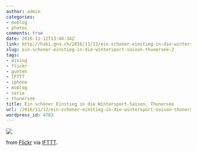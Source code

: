 ```yaml
---
author: admin
categories:
- moblog
- photos
comments: true
date: 2016-11-12T13:44:34Z
link: http://habi.gna.ch/2016/11/12/ein-schoner-einstieg-in-die-wintersport-saison-thunersee-2/
slug: ein-schoner-einstieg-in-die-wintersport-saison-thunersee-2
tags:
- diving
- flickr
- gunten
- IFTTT
- iphone
- moblog
- serie
- thunersee
title: Ein schöner Einstieg in die Wintersport-Saison, Thunersee
url: /2016/11/12/ein-schoner-einstieg-in-die-wintersport-saison-thunersee-2/
wordpress_id: 4783
---
```


![](http://ift.tt/2fMfkhx)  

  

from [Flickr](http://flic.kr/p/AEFYLW) via [IFTTT](http://ift.tt/1c4nCfM).
